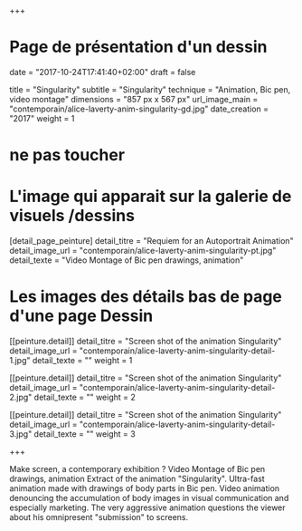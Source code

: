 +++
# Page de présentation d'un dessin
date = "2017-10-24T17:41:40+02:00"
draft = false

title = "Singularity"
subtitle = "Singularity"
technique = "Animation, Bic pen, video montage"
dimensions = "857 px x 567 px"
url_image_main = "contemporain/alice-laverty-anim-singularity-gd.jpg"
date_creation = "2017"
weight = 1

# ne pas toucher

# L'image qui apparait sur la galerie de visuels /dessins
[detail_page_peinture]
detail_titre = "Requiem for an Autoportrait Animation"
detail_image_url = "contemporain/alice-laverty-anim-singularity-pt.jpg"
detail_texte = "Video Montage of Bic pen drawings, animation"

# Les images des détails bas de page d'une page Dessin
[[peinture.detail]]
detail_titre = "Screen shot of the animation Singularity"
detail_image_url = "contemporain/alice-laverty-anim-singularity-detail-1.jpg"
detail_texte = ""
weight = 1

[[peinture.detail]]
detail_titre = "Screen shot of the animation Singularity"
detail_image_url = "contemporain/alice-laverty-anim-singularity-detail-2.jpg"
detail_texte = ""
weight = 2

[[peinture.detail]]
detail_titre = "Screen shot of the animation Singularity"
detail_image_url = "contemporain/alice-laverty-anim-singularity-detail-3.jpg"
detail_texte = ""
weight = 3

+++

Make screen, a contemporary exhibition ? Video Montage of Bic pen drawings, animation
Extract of the animation "Singularity". Ultra-fast animation made with drawings of body parts in Bic pen. Video animation denouncing the accumulation of body images in visual communication and especially marketing. The very aggressive animation questions the viewer about his omnipresent "submission" to screens.
